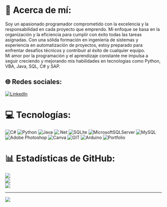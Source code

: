 # 💫 Acerca de mí:
Soy un apasionado programador comprometido con la excelencia y la responsabilidad en cada proyecto que emprendo. Mi enfoque se basa en la organización y la eficiencia para cumplir con éxito todas las tareas asignadas. Con una sólida formación en ingeniería de sistemas y experiencia en automatización de proyectos, estoy preparado para enfrentar desafíos técnicos y contribuir al éxito de cualquier equipo. <br>Mi amor por la programación y el aprendizaje constante me impulsa a seguir creciendo y mejorando mis habilidades en tecnologías como Python, VBA, Java, SQL, C# y SAP.<br>


## 🌐 Redes sociales:
[![LinkedIn](https://img.shields.io/badge/LinkedIn-%230077B5.svg?logo=linkedin&logoColor=white)](https://linkedin.com/in/oscar-mauricio-mesa-quevedo-5829a51b7/) 

# 💻 Tecnologías:
![C#](https://img.shields.io/badge/c%23-%23239120.svg?style=flat&logo=c-sharp&logoColor=white) ![Python](https://img.shields.io/badge/python-3670A0?style=flat&logo=python&logoColor=ffdd54) ![Java](https://img.shields.io/badge/java-%23ED8B00.svg?style=flat&logo=openjdk&logoColor=white) ![.Net](https://img.shields.io/badge/.NET-5C2D91?style=flat&logo=.net&logoColor=white) ![SQLite](https://img.shields.io/badge/sqlite-%2307405e.svg?style=flat&logo=sqlite&logoColor=white) ![MicrosoftSQLServer](https://img.shields.io/badge/Microsoft%20SQL%20Server-CC2927?style=flat&logo=microsoft%20sql%20server&logoColor=white) ![MySQL](https://img.shields.io/badge/mysql-%2300000f.svg?style=flat&logo=mysql&logoColor=white) ![Adobe Photoshop](https://img.shields.io/badge/adobe%20photoshop-%2331A8FF.svg?style=flat&logo=adobe%20photoshop&logoColor=white) ![Canva](https://img.shields.io/badge/Canva-%2300C4CC.svg?style=flat&logo=Canva&logoColor=white)   ![GIT](https://img.shields.io/badge/Git-fc6d26?style=flat&logo=git&logoColor=white) ![Arduino](https://img.shields.io/badge/-Arduino-00979D?style=flat&logo=Arduino&logoColor=white) ![Portfolio](https://img.shields.io/badge/Portfolio-%23000000.svg?style=flat&logo=firefox&logoColor=#FF7139)
# 📊 Estadísticas  de GitHub:
![](https://github-readme-stats.vercel.app/api?username=OscarMes&theme=calm&hide_border=false&include_all_commits=true&count_private=false)<br/>
![](https://github-readme-streak-stats.herokuapp.com/?user=OscarMes&theme=calm&hide_border=false)<br/>
![](https://github-readme-stats.vercel.app/api/top-langs/?username=OscarMes&theme=calm&hide_border=false&include_all_commits=true&count_private=false&layout=compact)

---
[![](https://visitcount.itsvg.in/api?id=OscarMes&icon=5&color=0)](https://visitcount.itsvg.in)

<!-- Proudly created with GPRM ( https://gprm.itsvg.in ) -->
